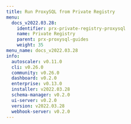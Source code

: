 ```yaml
---
title: Run ProxySQL from Private Registry
menu:
  docs_v2022.03.28:
    identifier: prx-private-registry-proxysql
    name: Private Registry
    parent: prx-proxysql-guides
    weight: 35
menu_name: docs_v2022.03.28
info:
  autoscaler: v0.11.0
  cli: v0.26.0
  community: v0.26.0
  dashboard: v0.2.0
  enterprise: v0.13.0
  installer: v2022.03.28
  schema-manager: v0.2.0
  ui-server: v0.2.0
  version: v2022.03.28
  webhook-server: v0.2.0
---
```


